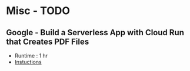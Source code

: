 # Misc - TODO

## Google - Build a Serverless App with Cloud Run that Creates PDF Files

* Runtime : 1 hr
* [Instuctions](https://www.cloudskillsboost.google/focuses/8390?catalog_rank=%7B%22rank%22%3A3%2C%22num_filters%22%3A0%2C%22has_search%22%3Atrue%7D&parent=catalog&search_id=21977593)